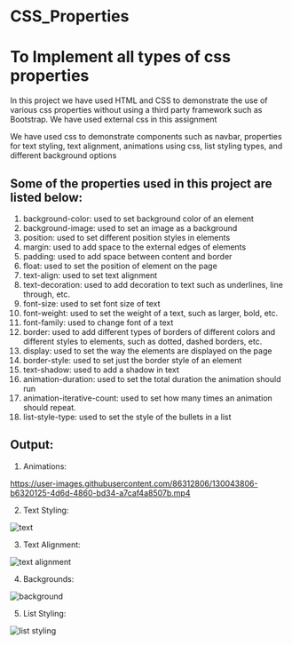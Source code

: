 # CSS_Properties

# To Implement all types of css properties
In this project we have used HTML and CSS to demonstrate the use of various css properties without using a third party framework such as Bootstrap.
We have used external css in this assignment

We have used css to demonstrate components such as navbar, properties for text styling, text alignment, animations using css, list styling types, and different background options

## Some of the properties used in this project are listed below:
1.	background-color: used to set background color of an element
2.	background-image: used to set an image as a background
3.	position: used to set different position styles in elements
4.	margin: used to add space to the external edges of elements
5.	padding: used to add space between content and border
6.	float: used to set the position of element on the page
7.	text-align: used to set text alignment
8.	text-decoration: used to add decoration to text such as underlines, line through, etc.
9.	font-size: used to set font size of text
10.	font-weight: used to set the weight of a text, such as larger, bold, etc.
11.	font-family: used to change font of a text
12.	border: used to add different types of borders of different colors and different styles to elements, such as dotted, dashed borders, etc.
13.	display: used to set the way the elements are displayed on the page
14.	border-style: used to set just the border style of an element
15.	text-shadow: used to add a shadow in text
16.	animation-duration: used to set the total duration the animation should run
17.	animation-iterative-count: used to set how many times an animation should repeat.
18.	list-style-type: used to set the style of the bullets in a list

## Output:
1. Animations:


https://user-images.githubusercontent.com/86312806/130043806-b6320125-4d6d-4860-bd34-a7caf4a8507b.mp4

2. Text Styling:

![text](https://user-images.githubusercontent.com/86312806/130044107-f1f5e1cc-32b1-4ebb-b65a-1732fc32fbbe.png)

3. Text Alignment:

![text alignment](https://user-images.githubusercontent.com/86312806/130044173-4c3dd5ae-8fe9-406a-8605-79220b4251ea.png)

4. Backgrounds:

![background](https://user-images.githubusercontent.com/86312806/130044227-1446f82d-3f7d-4610-a6c4-08c0d857cf87.png)

5. List Styling:

![list styling](https://user-images.githubusercontent.com/86312806/130044258-899af368-91bf-4cdb-8357-d63f5121324c.png)
 



